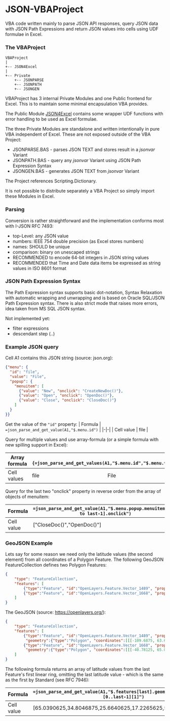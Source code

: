 # JSON-VBAProject

VBA code written mainly to parse JSON API responses, query JSON data with JSON Path Expressions and return JSON values into cells using UDF formulae in Excel.


### The VBAProject

    VBAProject
    |
    +-- JSON4Excel
    |
    +-- Private 
        +-- JSONPARSE
        +-- JSONPATH
        +-- JSONGEN
    
VBAProject has 3 internal Private Modules and one Public frontend for Excel. This is to maintain some minimal encapsulation VBA provides. 

The Public Module [JSON4Excel](JSON4Excel.md) contains some wrapper UDF functions with error handling to be used as Excel formulae.

The three Private Modules are standalone and written intentionally in pure VBA independent of Excel. These are not exposed outside of the VBA Project: 

- JSONPARSE.BAS - parses JSON TEXT and stores result in a *jsonvar* Variant
- JSONPATH.BAS - query any *jsonvar* Variant using JSON Path Expression Syntax
- JSONGEN.BAS - generates JSON TEXT from *jsonvar* Variant

The Project references Scripting.Dictionary. 

It is not possible to distribute separately a VBA Project so simply import these Modules in Excel. 


### Parsing 

Conversion is rather straightforward and the implementation conforms most with I-JSON RFC 7493:

- top-Level: any JSON value
- numbers: IEEE 754 double precision (as Excel stores numbers)
- names: SHOULD be unique
- comparison: binary on unescaped strings
- RECOMMENDED to encode 64-bit integers in JSON string values
- RECOMMENDED that Time and Date data items be expressed as string values in ISO 8601 format

### JSON Path Expression Syntax

The Path Expression syntax supports basic dot-notation, Syntax Relaxation with automatic wrapping and unwrapping and is based on Oracle SQL/JSON Path Expression syntax. There is also strict mode that raises more errors, idea taken from MS SQL JSON syntax.

Not implemented yet:

- filter expressions
- descendant step (..)

### Example JSON query

Cell A1 contains this JSON string (source: json.org):

```json
{"menu": {
  "id": "file",
  "value": "File",
  "popup": {
    "menuitem": [
      {"value": "New", "onclick": "CreateNewDoc()"},
      {"value": "Open", "onclick": "OpenDoc()"},
      {"value": "Close", "onclick": "CloseDoc()"}
    ]
  }
}}
```

Get the value of the `"id"` property:
| Formula  | `=json_parse_and_get_value(A1,"$.menu.id")`  |
|-|-|
| Cell value | file  |

Query for multiple values and use array-formula (or a simple formula with new spilling support in Excel):

<table>
<thead>
<tr>
<th>Array formula</th>
<th colspan="2"> <code> {=json_parse_and_get_values(A1,"$.menu.id","$.menu.value")} </code> </th>
</tr>
</thead>
<tbody>
<tr>
<td>Cell values</td>
<td>file</td>
<td>File</td>
</tr>
</tbody>
</table>

Query for the last two "onclick" property in reverse order from the array of objects of menuitem: 

| Formula  | `=json_parse_and_get_value(A1,"$.menu.popup.menuitem[last to last-1].onclick")`  |
|-|-|
| Cell value | ["CloseDoc()","OpenDoc()"]  |





### GeoJSON Example

Lets say for some reason we need only the latitude values (the second element) from all coordinates of a Polygon Feature. The following GeoJSON FeatureCollection defines two Polygon Features:

```geojson
{
    "type": "FeatureCollection",
    "features": [
        {"type":"Feature", "id":"OpenLayers.Feature.Vector_1489", "properties":{}, "geometry":{"type":"Polygon", "coordinates":[[[-109.6875, 63.6328125], [-112.5, 35.5078125], [-85.078125, 34.8046875], [-68.90625, 39.7265625], [-68.203125, 67.1484375], [-109.6875, 63.6328125]]]}, "crs":{"type":"OGC", "properties":{"urn":"urn:ogc:def:crs:OGC:1.3:CRS84"}}},
        {"type":"Feature", "id":"OpenLayers.Feature.Vector_1668", "properties":{}, "geometry":{"type":"Polygon", "coordinates":[[[-40.78125, 65.0390625], [-40.078125, 34.8046875], [-12.65625, 25.6640625], [21.09375, 17.2265625], [22.5, 58.0078125], [-40.78125, 65.0390625]]]}, "crs":{"type":"OGC", "properties":{"urn":"urn:ogc:def:crs:OGC:1.3:CRS84"}}}
    ]
}
```

The GeoJSON (source: https://openlayers.org/):

```json
{
    "type": "FeatureCollection",
    "features": [
        {"type":"Feature", "id":"OpenLayers.Feature.Vector_1489", "properties":{},
         "geometry":{"type":"Polygon", "coordinates":[[[-109.6875, 63.6328125], [-112.5, 35.5078125], [-85.078125, 34.8046875], [-68.90625, 39.7265625], [-68.203125, 67.1484375], [-109.6875, 63.6328125]]]}, "crs":{"type":"OGC", "properties":{"urn":"urn:ogc:def:crs:OGC:1.3:CRS84"}}},
        {"type":"Feature", "id":"OpenLayers.Feature.Vector_1668", "properties":{},
         "geometry":{"type":"Polygon", "coordinates":[[[-40.78125, 65.0390625], [-40.078125, 34.8046875], [-12.65625, 25.6640625], [21.09375, 17.2265625], [22.5, 58.0078125], [-40.78125, 65.0390625]]]}, "crs":{"type":"OGC", "properties":{"urn":"urn:ogc:def:crs:OGC:1.3:CRS84"}}}
    ]
}
```

The following formula returns an array of latitude values from the last Feature's first linear ring, omitting the last latitude value - which is the same as the first by Standard (see RFC 7946): 

| Formula  | `=json_parse_and_get_value(A1,"$.features[last].geometry.coordinates[0][0..last-1][1]")`  |
|-|-|
| Cell value | [65.0390625,34.8046875,25.6640625,17.2265625,58.0078125] |

